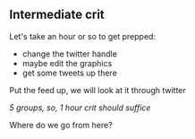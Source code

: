 ## Intermediate crit

Let's take an hour or so to get prepped:
- change the twitter handle
- maybe edit the graphics
- get some tweets up there

Put the feed up, we will look at it through twitter



_5 groups, so, 1 hour crit should suffice_


Where do we go from here?
